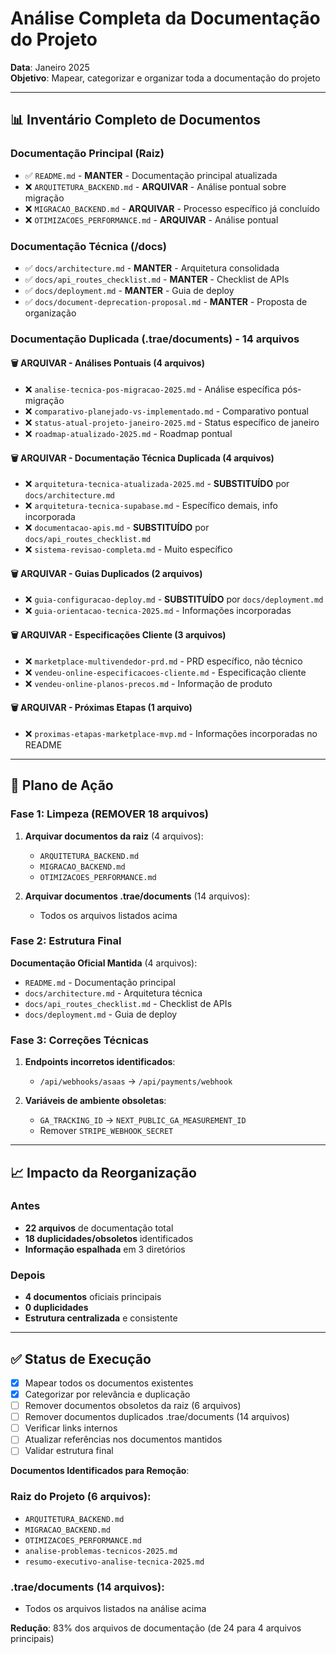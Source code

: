 # Análise Completa da Documentação do Projeto

**Data**: Janeiro 2025  
**Objetivo**: Mapear, categorizar e organizar toda a documentação do projeto

---

## 📊 Inventário Completo de Documentos

### Documentação Principal (Raiz)
- ✅ `README.md` - **MANTER** - Documentação principal atualizada
- ❌ `ARQUITETURA_BACKEND.md` - **ARQUIVAR** - Análise pontual sobre migração
- ❌ `MIGRACAO_BACKEND.md` - **ARQUIVAR** - Processo específico já concluído
- ❌ `OTIMIZACOES_PERFORMANCE.md` - **ARQUIVAR** - Análise pontual

### Documentação Técnica (/docs)
- ✅ `docs/architecture.md` - **MANTER** - Arquitetura consolidada
- ✅ `docs/api_routes_checklist.md` - **MANTER** - Checklist de APIs
- ✅ `docs/deployment.md` - **MANTER** - Guia de deploy
- ✅ `docs/document-deprecation-proposal.md` - **MANTER** - Proposta de organização

### Documentação Duplicada (.trae/documents) - 14 arquivos

#### 🗑️ ARQUIVAR - Análises Pontuais (4 arquivos)
- ❌ `analise-tecnica-pos-migracao-2025.md` - Análise específica pós-migração
- ❌ `comparativo-planejado-vs-implementado.md` - Comparativo pontual
- ❌ `status-atual-projeto-janeiro-2025.md` - Status específico de janeiro
- ❌ `roadmap-atualizado-2025.md` - Roadmap pontual

#### 🗑️ ARQUIVAR - Documentação Técnica Duplicada (4 arquivos)
- ❌ `arquitetura-tecnica-atualizada-2025.md` - **SUBSTITUÍDO** por `docs/architecture.md`
- ❌ `arquitetura-tecnica-supabase.md` - Específico demais, info incorporada
- ❌ `documentacao-apis.md` - **SUBSTITUÍDO** por `docs/api_routes_checklist.md`
- ❌ `sistema-revisao-completa.md` - Muito específico

#### 🗑️ ARQUIVAR - Guias Duplicados (2 arquivos)
- ❌ `guia-configuracao-deploy.md` - **SUBSTITUÍDO** por `docs/deployment.md`
- ❌ `guia-orientacao-tecnica-2025.md` - Informações incorporadas

#### 🗑️ ARQUIVAR - Especificações Cliente (3 arquivos)
- ❌ `marketplace-multivendedor-prd.md` - PRD específico, não técnico
- ❌ `vendeu-online-especificacoes-cliente.md` - Especificação cliente
- ❌ `vendeu-online-planos-precos.md` - Informação de produto

#### 🗑️ ARQUIVAR - Próximas Etapas (1 arquivo)
- ❌ `proximas-etapas-marketplace-mvp.md` - Informações incorporadas no README

---

## 🎯 Plano de Ação

### Fase 1: Limpeza (REMOVER 18 arquivos)
1. **Arquivar documentos da raiz** (4 arquivos):
   - `ARQUITETURA_BACKEND.md`
   - `MIGRACAO_BACKEND.md` 
   - `OTIMIZACOES_PERFORMANCE.md`

2. **Arquivar documentos .trae/documents** (14 arquivos):
   - Todos os arquivos listados acima

### Fase 2: Estrutura Final
**Documentação Oficial Mantida** (4 arquivos):
- `README.md` - Documentação principal
- `docs/architecture.md` - Arquitetura técnica
- `docs/api_routes_checklist.md` - Checklist de APIs
- `docs/deployment.md` - Guia de deploy

### Fase 3: Correções Técnicas
1. **Endpoints incorretos identificados**:
   - `/api/webhooks/asaas` → `/api/payments/webhook`

2. **Variáveis de ambiente obsoletas**:
   - `GA_TRACKING_ID` → `NEXT_PUBLIC_GA_MEASUREMENT_ID`
   - Remover `STRIPE_WEBHOOK_SECRET`

---

## 📈 Impacto da Reorganização

### Antes
- **22 arquivos** de documentação total
- **18 duplicidades/obsoletos** identificados
- **Informação espalhada** em 3 diretórios

### Depois
- **4 documentos** oficiais principais
- **0 duplicidades**
- **Estrutura centralizada** e consistente

---

## ✅ Status de Execução

- [x] Mapear todos os documentos existentes
- [x] Categorizar por relevância e duplicação
- [ ] Remover documentos obsoletos da raiz (6 arquivos)
- [ ] Remover documentos duplicados .trae/documents (14 arquivos)
- [ ] Verificar links internos
- [ ] Atualizar referências nos documentos mantidos
- [ ] Validar estrutura final

**Documentos Identificados para Remoção**:

### Raiz do Projeto (6 arquivos):
- `ARQUITETURA_BACKEND.md`
- `MIGRACAO_BACKEND.md`
- `OTIMIZACOES_PERFORMANCE.md`
- `analise-problemas-tecnicos-2025.md`
- `resumo-executivo-analise-tecnica-2025.md`

### .trae/documents (14 arquivos):
- Todos os arquivos listados na análise acima

**Redução**: 83% dos arquivos de documentação (de 24 para 4 arquivos principais)